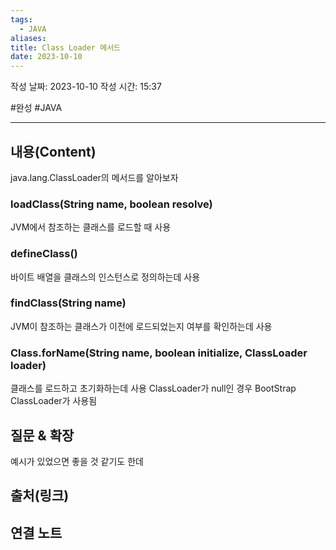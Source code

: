 ```yaml
---
tags:
  - JAVA
aliases: 
title: Class Loader 메서드
date: 2023-10-10
---
```

작성 날짜: 2023-10-10
작성 시간: 15:37

#완성 #JAVA 

----
## 내용(Content)
java.lang.ClassLoader의 메서드를 알아보자

### loadClass(String name, boolean resolve)
JVM에서 참조하는 클래스를 로드할 때 사용

### defineClass()
바이트 배열을 클래스의 인스턴스로 정의하는데 사용
### findClass(String name)
JVM이 참조하는 클래스가 이전에 로드되었는지 여부를 확인하는데 사용
### Class.forName(String name, boolean initialize, ClassLoader loader)
클래스를 로드하고 초기화하는데 사용 ClassLoader가 null인 경우 BootStrap ClassLoader가 사용됨
## 질문 & 확장

예시가 있었으면 좋을 것 같기도 한데

## 출처(링크)


## 연결 노트










